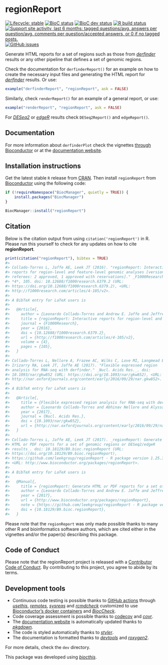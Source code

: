 
<!-- README.md is generated from README.Rmd. Please edit that file -->

# regionReport

<!-- badges: start -->

[![Lifecycle:
stable](https://img.shields.io/badge/lifecycle-stable-brightgreen.svg)](https://www.tidyverse.org/lifecycle/#stable)
[![BioC
status](http://www.bioconductor.org/shields/build/release/bioc/regionReport.svg)](https://bioconductor.org/checkResults/release/bioc-LATEST/regionReport)
[![BioC dev
status](http://www.bioconductor.org/shields/build/devel/bioc/regionReport.svg)](https://bioconductor.org/checkResults/devel/bioc-LATEST/regionReport)
[![R build
status](https://github.com/leekgroup/regionReport/workflows/R-CMD-check-bioc/badge.svg)](https://github.com/leekgroup/regionReport/actions)
[![Support site activity, last 6 months: tagged questions/avg. answers
per question/avg. comments per question/accepted answers, or 0 if no
tagged
posts.](http://www.bioconductor.org/shields/posts/regionReport.svg)](https://support.bioconductor.org/t/regionReport/)
[![GitHub
issues](https://img.shields.io/github/issues/leekgroup/regionReport)](https://github.com/leekgroup/regionReport/issues)
<!-- badges: end -->

Generate HTML reports for a set of regions such as those from
*[derfinder](https://bioconductor.org/packages/3.13/derfinder)* results
or any other pipeline that defines a set of genomic regions.

Check the documentation for `derfinderReport()` for an example on how to
create the necessary input files and generating the HTML report for
*[derfinder](https://bioconductor.org/packages/3.13/derfinder)* results.
Or use:

``` r
example("derfinderReport", "regionReport", ask = FALSE)
```

Similarly, check `renderReport()` for an example of a general report, or
use:

``` r
example("renderReport", "regionReport", ask = FALSE)
```

For *[DESeq2](https://bioconductor.org/packages/3.13/DESeq2)* or
*[edgeR](https://bioconductor.org/packages/3.13/edgeR)* results check
`DESeq2Report()` and `edgeReport()`.

## Documentation

For more information about `derfinderPlot` check the vignettes [through
Bioconductor](http://bioconductor.org/packages/regionReport) or at the
[documentation website](http://leekgroup.github.io/regionReport).

## Installation instructions

Get the latest stable `R` release from
[CRAN](http://cran.r-project.org/). Then install `regionReport` from
[Bioconductor](http://bioconductor.org/) using the following code:

``` r
if (!requireNamespace("BiocManager", quietly = TRUE)) {
    install.packages("BiocManager")
}

BiocManager::install("regionReport")
```

## Citation

Below is the citation output from using `citation('regionReport')` in R.
Please run this yourself to check for any updates on how to cite
**regionReport**.

``` r
print(citation("regionReport"), bibtex = TRUE)
#> 
#> Collado-Torres L, Jaffe AE, Leek JT (2016). "regionReport: Interactive
#> reports for region-level and feature-level genomic analyses [version2;
#> referees: 2 approved, 1 approved with reservations]." _F1000Research_,
#> *4*, 105. doi: 10.12688/f1000research.6379.2 (URL:
#> https://doi.org/10.12688/f1000research.6379.2), <URL:
#> http://f1000research.com/articles/4-105/v2>.
#> 
#> A BibTeX entry for LaTeX users is
#> 
#>   @Article{,
#>     author = {Leonardo Collado-Torres and Andrew E. Jaffe and Jeffrey T. Leek},
#>     title = {regionReport: Interactive reports for region-level and feature-level genomic analyses [version2; referees: 2 approved, 1 approved with reservations]},
#>     journal = {F1000Research},
#>     year = {2016},
#>     doi = {10.12688/f1000research.6379.2},
#>     url = {http://f1000research.com/articles/4-105/v2},
#>     volume = {4},
#>     pages = {105},
#>   }
#> 
#> Collado-Torres L, Nellore A, Frazee AC, Wilks C, Love MI, Langmead B,
#> Irizarry RA, Leek JT, Jaffe AE (2017). "Flexible expressed region
#> analysis for RNA-seq with derfinder." _Nucl. Acids Res._. doi:
#> 10.1093/nar/gkw852 (URL: https://doi.org/10.1093/nar/gkw852), <URL:
#> http://nar.oxfordjournals.org/content/early/2016/09/29/nar.gkw852>.
#> 
#> A BibTeX entry for LaTeX users is
#> 
#>   @Article{,
#>     title = {Flexible expressed region analysis for RNA-seq with derfinder},
#>     author = {Leonardo Collado-Torres and Abhinav Nellore and Alyssa C. Frazee and Christopher Wilks and Michael I. Love and Ben Langmead and Rafael A. Irizarry and Jeffrey T. Leek and Andrew E. Jaffe},
#>     year = {2017},
#>     journal = {Nucl. Acids Res.},
#>     doi = {10.1093/nar/gkw852},
#>     url = {http://nar.oxfordjournals.org/content/early/2016/09/29/nar.gkw852},
#>   }
#> 
#> Collado-Torres L, Jaffe AE, Leek JT (2017). _regionReport: Generate
#> HTML or PDF reports for a set of genomic regions or DESeq2/edgeR
#> results_. doi: 10.18129/B9.bioc.regionReport (URL:
#> https://doi.org/10.18129/B9.bioc.regionReport),
#> https://github.com/leekgroup/regionReport - R package version 1.25.3,
#> <URL: http://www.bioconductor.org/packages/regionReport>.
#> 
#> A BibTeX entry for LaTeX users is
#> 
#>   @Manual{,
#>     title = {regionReport: Generate HTML or PDF reports for a set of genomic regions or DESeq2/edgeR results},
#>     author = {Leonardo Collado-Torres and Andrew E. Jaffe and Jeffrey T. Leek},
#>     year = {2017},
#>     url = {http://www.bioconductor.org/packages/regionReport},
#>     note = {https://github.com/leekgroup/regionReport - R package version 1.25.3},
#>     doi = {10.18129/B9.bioc.regionReport},
#>   }
```

Please note that the `regionReport` was only made possible thanks to
many other R and bioinformatics software authors, which are cited either
in the vignettes and/or the paper(s) describing this package.

## Code of Conduct

Please note that the regionReport project is released with a
[Contributor Code of
Conduct](https://contributor-covenant.org/version/2/0/CODE_OF_CONDUCT.html).
By contributing to this project, you agree to abide by its terms.

## Development tools

-   Continuous code testing is possible thanks to [GitHub
    actions](https://www.tidyverse.org/blog/2020/04/usethis-1-6-0/)
    through *[usethis](https://CRAN.R-project.org/package=usethis)*,
    *[remotes](https://CRAN.R-project.org/package=remotes)*,
    *[sysreqs](https://github.com/r-hub/sysreqs)* and
    *[rcmdcheck](https://CRAN.R-project.org/package=rcmdcheck)*
    customized to use [Bioconductor’s docker
    containers](https://www.bioconductor.org/help/docker/) and
    *[BiocCheck](https://bioconductor.org/packages/3.13/BiocCheck)*.
-   Code coverage assessment is possible thanks to
    [codecov](https://codecov.io/gh) and
    *[covr](https://CRAN.R-project.org/package=covr)*.
-   The [documentation
    website](http://leekgroup.github.io/derfinderPlot) is automatically
    updated thanks to
    *[pkgdown](https://CRAN.R-project.org/package=pkgdown)*.
-   The code is styled automatically thanks to
    *[styler](https://CRAN.R-project.org/package=styler)*.
-   The documentation is formatted thanks to
    *[devtools](https://CRAN.R-project.org/package=devtools)* and
    *[roxygen2](https://CRAN.R-project.org/package=roxygen2)*.

For more details, check the `dev` directory.

This package was developed using
*[biocthis](https://bioconductor.org/packages/3.13/biocthis)*.
